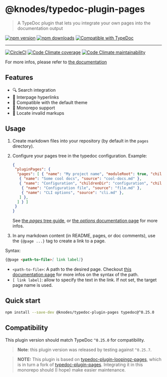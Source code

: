 <!-- HEADER -->
# @knodes/typedoc-plugin-pages

> A TypeDoc plugin that lets you integrate your own pages into the documentation output

[![npm version](https://img.shields.io/npm/v/@knodes/typedoc-plugin-pages?style=for-the-badge)](https://www.npmjs.com/package/@knodes/typedoc-plugin-pages)
[![npm downloads](https://img.shields.io/npm/dm/@knodes/typedoc-plugin-pages?style=for-the-badge)](https://www.npmjs.com/package/@knodes/typedoc-plugin-pages)
[![Compatible with TypeDoc](https://img.shields.io/badge/For%20typedoc-^0.25.0-green?logo=npm&style=for-the-badge)](https://www.npmjs.com/package/typedoc)

---

[![CircleCI](https://img.shields.io/circleci/build/github/KnodesCommunity/typedoc-plugins/main?style=for-the-badge)](https://circleci.com/gh/KnodesCommunity/typedoc-plugins/tree/main)
[![Code Climate coverage](https://img.shields.io/codeclimate/coverage-letter/KnodesCommunity/typedoc-plugins?style=for-the-badge)](https://codeclimate.com/github/KnodesCommunity/typedoc-plugins)
[![Code Climate maintainability](https://img.shields.io/codeclimate/maintainability/KnodesCommunity/typedoc-plugins?style=for-the-badge)](https://codeclimate.com/github/KnodesCommunity/typedoc-plugins)

For more infos, please refer to [the documentation](https://knodescommunity.github.io/typedoc-plugins/modules/_knodes_typedoc_plugin_pages.html)
<!-- HEADER end -->

## Features

- 🔍 Search integration
- 🔗 Interpage hyperlinks
- 🎨 Compatible with the default theme
- 📁 Monorepo support
- 🎯 Locate invalid markups

## Usage

1. Create markdown files into your repository (by default in the `pages` directory).
2. Configure your pages tree in the typedoc configuration. Example:

   ```json
   {
    "pluginPages": {
     "pages": [ { "name": "My project name", "moduleRoot": true, "children": [
      { "name": "Some cool docs", "source": "cool-docs.md" },
      { "name": "Configuration", "childrenDir": "configuration", "children": [
       { "name": "Configuration file", "source": "file.md" },
       { "name": "CLI options", "source": "cli.md" },
      ] },
     ] } ]
    }
   }
   ```

   See [the *pages* tree guide](https://knodescommunity.github.io/typedoc-plugins/_knodes_typedoc_plugin_pages/pages/pages-tree.html), or [the *options* documentation page](https://knodescommunity.github.io/typedoc-plugins/_knodes_typedoc_plugin_pages/pages/options.html) for more infos.
3. In any markdown content (in README, pages, or doc comments), use the `{@page ...}` tag to create a link to a page.

Syntax:

```md
{@page <path-to-file>[ link label]}
```

- `<path-to-file>`: A path to the desired page. Checkout [this documentation page](https://knodescommunity.github.io/typedoc-plugins/_knodes_typedoc_pluginutils/pages/resolving-paths.html) for more infos on the syntax of the path.
- `[ link label]`: allow to specify the text in the link. If not set, the target page name is used.

<!-- INSTALL -->
## Quick start

```sh
npm install --save-dev @knodes/typedoc-plugin-pages typedoc@^0.25.0
```

## Compatibility

This plugin version should match TypeDoc `^0.25.0` for compatibility.

> **Note**: this plugin version was released by testing against `^0.25.7`.
<!-- INSTALL end -->

> **NOTE:** This plugin is based on [typedoc-plugin-loopingz-pages](https://github.com/loopingz/typedoc-plugin-loopingz-pages), which is in turn a fork of [typedoc-plugin-pages](https://github.com/mipatterson/typedoc-plugin-pages). Integrating it in this monorepo should (I hope) make easier maintenance.<!-- INSTALL -->

